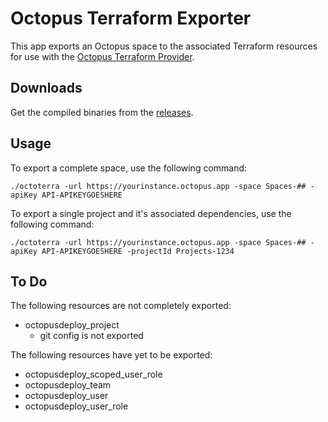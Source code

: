 # Octopus Terraform Exporter

This app exports an Octopus space to the associated Terraform resources for use with the 
[Octopus Terraform Provider](https://registry.terraform.io/providers/OctopusDeployLabs/octopusdeploy).

## Downloads

Get the compiled binaries from the [releases](https://github.com/mcasperson/OctopusTerraformExport/releases).

## Usage

To export a complete space, use the following command:

```
./octoterra -url https://yourinstance.octopus.app -space Spaces-## -apiKey API-APIKEYGOESHERE
```

To export a single project and it's associated dependencies, use the following command:

```
./octoterra -url https://yourinstance.octopus.app -space Spaces-## -apiKey API-APIKEYGOESHERE -projectId Projects-1234
```

## To Do

The following resources are not completely exported:
* octopusdeploy_project
  * git config is not exported

The following resources have yet to be exported:
* octopusdeploy_scoped_user_role
* octopusdeploy_team
* octopusdeploy_user
* octopusdeploy_user_role